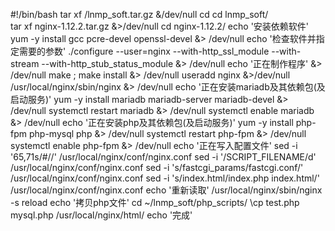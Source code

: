 #!/bin/bash
tar xf /lnmp_soft.tar.gz &/dev/null
cd
cd lnmp_soft/	
tar xf nginx-1.12.2.tar.gz &>/dev/null
cd nginx-1.12.2/
echo '安装依赖软件'
yum -y install gcc pcre-devel openssl-devel &> /dev/null
echo '检查软件并指定需要的参数'
./configure  --user=nginx  --with-http_ssl_module --with-stream  --with-http_stub_status_module &> /dev/null
echo '正在制作程序' &> /dev/null
make ; make install &> /dev/null
useradd nginx	&>/dev/null
/usr/local/nginx/sbin/nginx &> /dev/null
echo '正在安装mariadb及其依赖包(及启动服务)' 
yum -y install mariadb mariadb-server mariadb-devel &> /dev/null
systemctl restart mariadb &> /dev/null
systemctl enable mariadb &> /dev/null
echo '正在安装php及其依赖包(及启动服务)'
yum -y install php-fpm php-mysql php &> /dev/null
systemctl restart php-fpm &> /dev/null
systemctl enable php-fpm &> /dev/null
echo '正在写入配置文件'
sed -i '65,71s/#//' /usr/local/nginx/conf/nginx.conf
sed -i '/SCRIPT_FILENAME/d' /usr/local/nginx/conf/nginx.conf
sed -i 's/fastcgi_params/fastcgi.conf/'  /usr/local/nginx/conf/nginx.conf
sed -i 's/index.html/index.php index.html/' /usr/local/nginx/conf/nginx.conf
echo '重新读取'
/usr/local/nginx/sbin/nginx -s reload
echo '拷贝php文件'
cd ~/lnmp_soft/php_scripts/
\cp test.php mysql.php /usr/local/nginx/html/
echo '完成'

